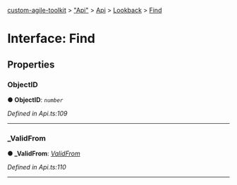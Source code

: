[custom-agile-toolkit](../README.md) > ["Api"](../modules/_api_.md) > [Api](../modules/_api_.api.md) > [Lookback](../modules/_api_.api.lookback.md) > [Find](../interfaces/_api_.api.lookback.find.md)



# Interface: Find


## Properties
<a id="objectid"></a>

###  ObjectID

**●  ObjectID**:  *`number`* 

*Defined in Api.ts:109*





___

<a id="_validfrom"></a>

###  _ValidFrom

**●  _ValidFrom**:  *[ValidFrom](_api_.api.lookback.validfrom.md)* 

*Defined in Api.ts:110*





___


